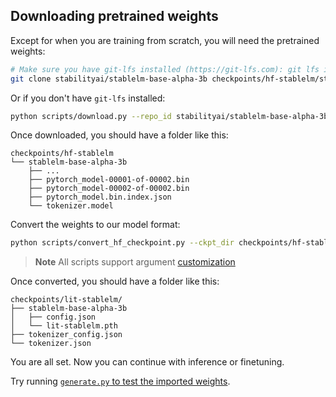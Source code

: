 ## Downloading pretrained weights

Except for when you are training from scratch, you will need the pretrained weights:

```bash
# Make sure you have git-lfs installed (https://git-lfs.com): git lfs install
git clone stabilityai/stablelm-base-alpha-3b checkpoints/hf-stablelm/stablelm-base-alpha-3b
```

Or if you don't have `git-lfs` installed:

```bash
python scripts/download.py --repo_id stabilityai/stablelm-base-alpha-3b --local_dir checkpoints/hf-stablelm/stablelm-base-alpha-3b
```

Once downloaded, you should have a folder like this:

```text
checkpoints/hf-stablelm
└── stablelm-base-alpha-3b
    ├── ...
    ├── pytorch_model-00001-of-00002.bin
    ├── pytorch_model-00002-of-00002.bin
    ├── pytorch_model.bin.index.json
    └── tokenizer.model
```

Convert the weights to our model format:

```bash
python scripts/convert_hf_checkpoint.py --ckpt_dir checkpoints/hf-stablelm/stablelm-base-alpha-3b --output_dir checkpoints/lit-stablelm/stablelm-base-alpha-3b 
```

> **Note**
> All scripts support argument [customization](customize_paths.md)

Once converted, you should have a folder like this:

```text
checkpoints/lit-stablelm/
├── stablelm-base-alpha-3b
│   ├── config.json
│   └── lit-stablelm.pth
├── tokenizer_config.json
└── tokenizer.json
```

You are all set. Now you can continue with inference or finetuning.

Try running [`generate.py` to test the imported weights](inference.md).
